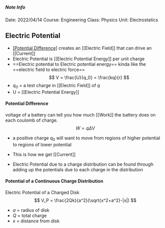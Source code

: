 ##### Note Info
Date: 2022/04/14
Course: Engineering
Class: Physics
Unit: Electrostatics
## Electric Potential
- [[Potential Difference]](V) creates an [[Electric Field]] that can drive an [[Current]]
- Electric Potential is [[Electric Potential Energy]] per unit charge
- ==Electric potential to Electric potential energy== kinda like the ==electric field to electric force==
$$ V = \frac{U}{q_0} = \frac{kq}{r} $$
- $q_0$ = a test charge in [[Electric Field]] of $q$
- U = [[Electric Potential Energy]]

#### Potential Difference
voltage of a battery can tell you how much [[Work]] the battery does on each coulomb of charge.
$$ W = q\Delta V $$
- a positive charge $q_0$ will want to move from regions of higher potential to regions of lower potential
- This is how we get [[Current]]

- Electric Potential due to a charge distribution can be found through adding up the potentials due to each charge in the distribution

#### Potential of a Continuous Charge Distribution
Electric Potential of a Charged Disk
$$ V_P = \frac{2Qk}{a^2}(\sqrt{x^2+a^2}-|x|) $$
- $a$ = radius of disk
- $Q$ = total charge
- $x$ = distance from disk
